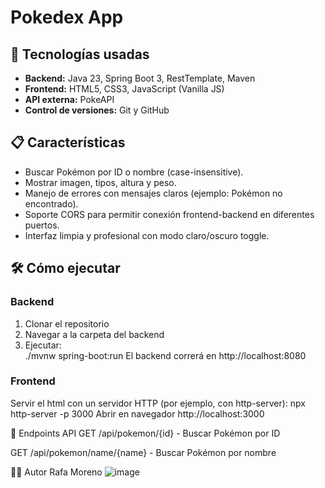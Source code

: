 # Pokedex App

## 🚀 Tecnologías usadas
- **Backend:** Java 23, Spring Boot 3, RestTemplate, Maven  
- **Frontend:** HTML5, CSS3, JavaScript (Vanilla JS)  
- **API externa:** PokeAPI  
- **Control de versiones:** Git y GitHub  

## 📋 Características
- Buscar Pokémon por ID o nombre (case-insensitive).  
- Mostrar imagen, tipos, altura y peso.  
- Manejo de errores con mensajes claros (ejemplo: Pokémon no encontrado).  
- Soporte CORS para permitir conexión frontend-backend en diferentes puertos.  
- Interfaz limpia y profesional con modo claro/oscuro toggle.  

## 🛠️ Cómo ejecutar

### Backend
1. Clonar el repositorio  
2. Navegar a la carpeta del backend  
3. Ejecutar:  
./mvnw spring-boot:run
El backend correrá en http://localhost:8080

### Frontend


Servir el html con un servidor HTTP (por ejemplo, con http-server):
npx http-server -p 3000
Abrir en navegador http://localhost:3000

🔧 Endpoints API
GET /api/pokemon/{id} - Buscar Pokémon por ID

GET /api/pokemon/name/{name} - Buscar Pokémon por nombre

🧑‍💻 Autor
Rafa Moreno
![image](https://github.com/user-attachments/assets/aa1c4ba8-75fa-491e-915b-8bfd3440ca55)

